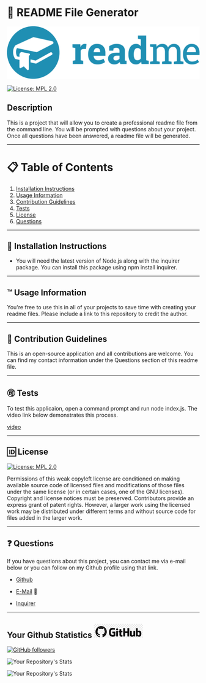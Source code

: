 # 📘 README File Generator

   ![header](assets/github.png)

   [![License: MPL 2.0](https://img.shields.io/badge/License-MPL%202.0-blue.svg)](https://opensource.org/licenses/MPL-2.0)

## Description 

  This is a project that will allow you to create a professional readme file from the command line. You will be prompted with questions about your project. Once all questions have been answered, a readme file will be generated.

  ---

  # 📋 Table of Contents 
  1. [Installation Instructions](#📄-installation-instructions)
  2. [Usage Information](#™️-usage-information)
  3. [Contribution Guidelines](#📝-contribution-guidelines)
  4. [Tests](#🉑-tests)
  5. [License](#🆔-license)
  6. [Questions](#❓-questions)

  ---

## 📄 Installation Instructions 
 
  * You will need the latest version of Node.js along with the inquirer package. You can install this package using npm install inquirer.

  ---

## ™️ Usage Information
 
  You're free to use this in all of your projects to save time with creating your readme files. Please include a link to this repository to credit the author.

  ---

## 📝 Contribution Guidelines 
  
  This is an open-source application and all contributions are welcome. You can find my contact information under the Questions section of this readme file.
  
  ---

## 🉑 Tests 

  To test this applicaion, open a command prompt and run node index.js. The video link below demonstrates this process.

  [video](https://drive.google.com/file/d/1MwiyamYlytyy1jehzILfGDt7xESXjxU2/view?usp=sharing)

  ---

## 🆔 License 
  
  [![License: MPL 2.0](https://img.shields.io/badge/License-MPL%202.0-blue.svg)](https://opensource.org/licenses/MPL-2.0)

  Permissions of this weak copyleft license are conditioned on making available source code of licensed files and modifications of those files under the same license (or in certain cases, one of the GNU licenses). Copyright and license notices must be preserved. Contributors provide an express grant of patent rights. However, a larger work using the licensed work may be distributed under different terms and without source code for files added in the larger work.

  ---
  
## ❓ Questions 


  If you have questions about this project, you can contact me via e-mail below or you can follow on my Github profile using that link.

  * [Github](https://github.com/malmason)

  * [E-Mail](mailto:malmason66@gmail.com) 📧

  * [Inquirer](https://www.npmjs.com/package/inquirer)

  ---

  ## Your Github Statistics  ![icon](assets/githublogo.png)
  
  [![GitHub followers](https://img.shields.io/github/followers/malmason.svg?style=social&label=Follow&maxAge=2592000)](https://github.com/malmason?tab=followers)

  ![Your Repository's Stats](https://github-readme-stats.vercel.app/api?username=malmason&show_icons=true)

  ![Your Repository's Stats](https://github-readme-stats.vercel.app/api/top-langs/?username=malmason)
  
  